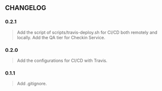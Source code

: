 ## CHANGELOG

### 0.2.1
> Add the script of scripts/travis-deploy.sh for CI/CD both remotely and locally.
> Add the QA tier for Checkin Service.

### 0.2.0
> Add the configurations for CI/CD with Travis.

### 0.1.1
> Add .gitignore.
